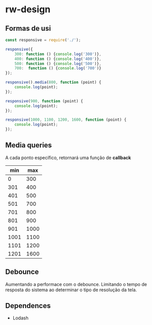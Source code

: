 # rw-design

## Formas de usi
```javascript
const responsive = require('./');

responsive({
	300: function () {console.log('300')},
	400: function () {console.log('400')},
	500: function () {console.log('500')},
	700:  function () {console.log('700')}
});

responsive().media(800, function (point) {
	console.log(point);
});

responsive(900, function (point) {
	console.log(point);
});

responsive(1000, 1100, 1200, 1600, function (point) {
	console.log(point);
});
```

## Media queries
A cada ponto específico, retornará uma função de **callback**

| min  	| max 	|
|-------|-------|
| 0  	| 300  	|
| 301  	| 400  	|
| 401  	| 500  	|
| 501  	| 700  	|
| 701  	| 800  	|
| 801  	| 900  	|
| 901  	| 1000 	|
| 1001 	| 1100 	|
| 1101 	| 1200 	|
| 1201 	| 1600 	|

## Debounce
Aumentando a performace com o debounce. Limitando o tempo de resposta do sistema ao determinar o tipo de resolução da tela.

## Dependences
+ Lodash



